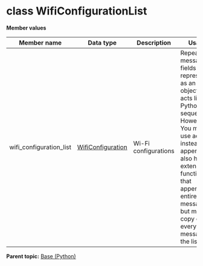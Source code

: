 # class WifiConfigurationList

 **Member values** 

|Member name|Data type|Description|Usage|
|-----------|---------|-----------|-----|
|wifi\_configuration\_list| [WifiConfiguration](WifiConfiguration.md#)|Wi-Fi configurations|Repeated message fields are represented as an object that acts like a Python sequence. However, You must use add\(\) instead of append\(\). It also has an extend\(\) function that appends an entire list of messages, but makes a copy of every message in the list.|

**Parent topic:** [Base \(Python\)](../../summary_pages/Base.md)

